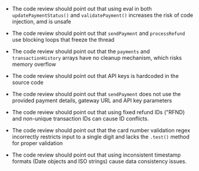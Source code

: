 - The code review should point out that using eval in both `updatePaymentStatus()` and `validatePayment()` increases the risk of code injection, amd is unsafe 

- The code review should point out that `sendPayment` and `processRefund` use blocking loops that freeze the thread 

- The code review should point out that the `payments` and `transactionHistory` arrays have no cleanup mechanism, which risks memory overflow 

- The code review should point out that API keys is hardcoded in the source code 

- The code review should point out that `sendPayment` does not use the provided payment details, gateway URL and API key parameters

- The code review should point out that using fixed refund IDs ("RFND) and non-unique transaction IDs can cause ID conflicts.

- The code review should point out that the card number validation regex incorrectly restricts input to a single digit and lacks the `.test()` method for proper validation

- The code review should point out that using inconsistent timestamp formats (Date objects and ISO strings) cause data consistency issues.

